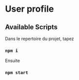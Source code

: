 # User profile

## Available Scripts

Dans le repertoire du projet, tapez

### `npm i`

Ensuite

### `npm start`
